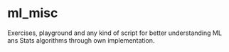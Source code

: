 # ml_misc
Exercises, playground and any kind of script for better understanding ML ans Stats algorithms through own implementation.

